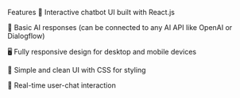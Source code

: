 Features
💬 Interactive chatbot UI built with React.js

🤖 Basic AI responses (can be connected to any AI API like OpenAI or Dialogflow)

🖥️ Fully responsive design for desktop and mobile devices

🎨 Simple and clean UI with CSS for styling

🔄 Real-time user-chat interaction
